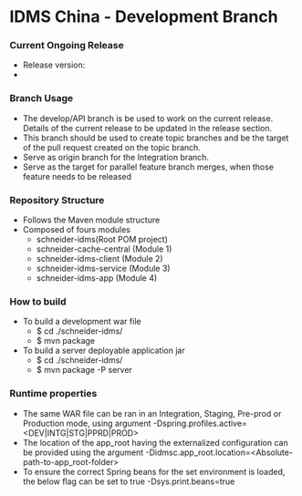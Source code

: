 # IDMS China - Development Branch #

### Current Ongoing Release ###
* Release version: <Version>
* <Add confluence page>

### Branch Usage ###
* The develop/API branch is be used to work on the current release. Details of the current release to be updated in the release section.
* This branch should be used to create topic branches and be the target of the pull request created on the topic branch.
* Serve as origin branch for the Integration branch.
* Serve as the target for parallel feature branch merges, when those feature needs to be released

### Repository Structure ###
* Follows the Maven module structure
* Composed of fours modules
	- schneider-idms(Root POM project)
	- schneider-cache-central (Module 1)
	- schneider-idms-client (Module 2)
	- schneider-idms-service (Module 3)
	- schneider-idms-app (Module 4)

### How to build ###
* To build a development war file
	- $ cd ./schneider-idms/
	- $ mvn package
* To build a server deployable application jar
	- $ cd ./schneider-idms/
	- $ mvn package -P server

### Runtime properties ###
* The same WAR file can be ran in an Integration, Staging, Pre-prod or Production mode, using argument
	-Dspring.profiles.active=<DEV|INTG|STG|PPRD|PROD>
* The location of the app_root having the externalized configuration can be provided using the argument
	-Didmsc.app_root.location=<Absolute-path-to-app_root-folder>
* To ensure the correct Spring beans for the set environment is loaded, the below flag can be set to true
	-Dsys.print.beans=true

	
